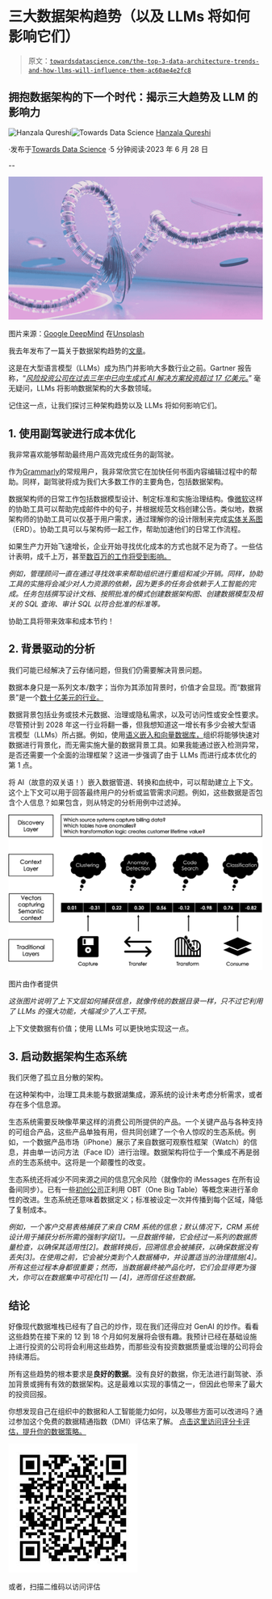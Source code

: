# 三大数据架构趋势（以及 LLMs 将如何影响它们）

> 原文：[`towardsdatascience.com/the-top-3-data-architecture-trends-and-how-llms-will-influence-them-ac60ae4e2fc8`](https://towardsdatascience.com/the-top-3-data-architecture-trends-and-how-llms-will-influence-them-ac60ae4e2fc8)

## 拥抱数据架构的下一个时代：揭示三大趋势及 LLM 的影响力

[](https://hanzalaqureshi.medium.com/?source=post_page-----ac60ae4e2fc8--------------------------------)![Hanzala Qureshi](https://hanzalaqureshi.medium.com/?source=post_page-----ac60ae4e2fc8--------------------------------)[](https://towardsdatascience.com/?source=post_page-----ac60ae4e2fc8--------------------------------)![Towards Data Science](https://towardsdatascience.com/?source=post_page-----ac60ae4e2fc8--------------------------------) [Hanzala Qureshi](https://hanzalaqureshi.medium.com/?source=post_page-----ac60ae4e2fc8--------------------------------)

·发布于[Towards Data Science](https://towardsdatascience.com/?source=post_page-----ac60ae4e2fc8--------------------------------) ·5 分钟阅读·2023 年 6 月 28 日

--

![](img/4fea59fe4756f1dae73146b5ea9e71d7.png)

图片来源：[Google DeepMind](https://unsplash.com/fr/@deepmind?utm_source=medium&utm_medium=referral) 在[Unsplash](https://unsplash.com/?utm_source=medium&utm_medium=referral)

我去年发布了一篇关于数据架构趋势的[文章](https://medium.com/towards-data-science/top-5-data-architecture-trends-and-what-they-mean-for-you-ef7c07bfa755)。

这是在大型语言模型（LLMs）成为热门并影响大多数行业之前。Gartner 报告称，“[*风险投资公司在过去三年中已向生成式 AI 解决方案投资超过 17 亿美元。*](https://www.gartner.com/en/articles/beyond-chatgpt-the-future-of-generative-ai-for-enterprises)” 毫无疑问，LLMs 将影响数据架构的大多数领域。

记住这一点，让我们探讨三种架构趋势以及 LLMs 将如何影响它们。

## 1\. 使用副驾驶进行成本优化

我非常喜欢能够帮助最终用户高效完成任务的副驾驶。

作为[Grammarly](https://twitter.com/Grammarly?s=20)的常规用户，我非常欣赏它在加快任何书面内容编辑过程中的帮助。同样，副驾驶将成为我们大多数工作的主要角色，包括数据架构。

数据架构师的日常工作包括数据模型设计、制定标准和实施治理结构。像[微软](https://blogs.microsoft.com/blog/2023/03/16/introducing-microsoft-365-copilot-your-copilot-for-work/)这样的协助工具可以帮助完成邮件中的句子，并根据规范文档创建公告。类似地，数据架构师的协助工具可以仅基于用户需求，通过理解你的设计限制来完成[实体关系图](https://soft-builder.com/ai-powered-er-diagrams-generation/)（ERD）。协助工具可以与架构师一起工作，帮助加速他们的日常工作流程。

如果生产力开始飞速增长，企业开始寻找优化成本的方式也就不足为奇了。一些估计表明，成千上万，甚至[数百万的工作将受到影响。](https://www.euronews.com/next/2023/03/23/openai-says-80-of-workers-could-see-their-jobs-impacted-by-ai-these-are-the-jobs-most-affe)

*例如，管理顾问一直在通过寻找效率来帮助组织进行重组和减少开销。同样，协助工具的实施将会减少对人力资源的依赖，因为更多的任务会依赖于人工智能的完成。任务包括撰写设计文档、按照批准的模式创建数据架构图、创建数据模型及相关的 SQL 查询、审计 SQL 以符合批准的标准等。*

协助工具将带来效率和成本节约！

## 2\. 背景驱动的分析

我们可能已经解决了云存储问题，但我们仍需要解决背景问题。

数据本身只是一系列文本/数字；当你为其添加背景时，价值才会显现。而“数据背景”是一个[数十亿美元的行业。](https://www.globenewswire.com/en/news-release/2022/08/16/2499432/0/en/With-9-1-CAGR-Enterprise-Data-Management-Market-Size-Worth-USD-130-6-Billion-by-2028-Global-Industry-Trends-Share-Value-Analysis-Forecast-Report-by-Facts-Factors.html)

数据背景包括业务或技术元数据、治理或隐私需求，以及可访问性或安全性要求。尽管预计到 2028 年这一行业将翻一番，但我想知道这一增长有多少会被大型语言模型（LLMs）所占据。例如，使用[语义嵌入和向量数据库，](https://platform.openai.com/docs/guides/embeddings/what-are-embeddings)组织将能够快速对数据进行背景化，而无需实施大量的数据背景工具。如果我能通过嵌入检测异常，是否还需要一个全面的治理框架？这进一步强调了由于 LLMs 而进行成本优化的第 1 点。

将 AI（故意的双关语！）嵌入数据管道、转换和血统中，可以帮助建立上下文。这个上下文可以用于回答最终用户的分析或监管需求问题。例如，这些数据是否包含个人信息？如果包含，则从特定的分析用例中过滤掉。

![](img/519efa7e3db737808870573e61aef8ca.png)

图片由作者提供

*这张图片说明了上下文层如何捕获信息，就像传统的数据目录一样，只不过它利用了 LLMs 的强大功能，大幅减少了人工干预。*

上下文使数据有价值；使用 LLMs 可以更快地实现这一点。

## 3\. 启动数据架构生态系统

我们厌倦了孤立且分散的架构。

在这种架构中，治理工具未能与数据湖集成，源系统的设计未考虑分析需求，或者存在多个信息源。

生态系统需要反映像苹果这样的消费公司所提供的产品。一个关键产品与各种支持的可组合产品，这些产品单独有用，但共同创建了一个令人惊叹的生态系统。例如，一个数据产品市场（iPhone）展示了来自数据可观察性框架（Watch）的信息，并由单一访问方法（Face ID）进行治理。数据架构将位于一个集成不再是弱点的生态系统中。这将是一个颠覆性的改变。

生态系统还将减少不同来源之间的信息冗余风险（就像你的 iMessages 在所有设备间同步）。已有一些[初创公司](https://techcrunch.com/2020/09/17/narrator-raises-6-2m-for-a-new-approach-to-data-modelling-that-replaces-star-schema/)正利用 OBT（One Big Table）等概念来进行革命性的改进。生态系统还意味着数据定义；标准被设定一次并传播到每个区域，降低了复制成本。

*例如，一个客户交易表格捕获了来自 CRM 系统的信息；默认情况下，CRM 系统设计用于捕获分析所需的强制字段[1]。一旦数据传输，它会经过一系列的数据质量检查，以确保其适用性[2]。数据转换后，回溯信息会被捕获，以确保数据没有丢失[3]。在使用之前，它会被分类到个人数据桶中，并设置适当的治理措施[4]。所有这些过程本身都很重要；然而，当数据最终被产品化时，它们会显得更为强大，你可以在数据集中可视化[1] — [4]，进而信任这些数据。*

## 结论

好像现代数据堆栈已经有了自己的炒作，现在我们还得应对 GenAI 的炒作。看看这些趋势在接下来的 12 到 18 个月如何发展将会很有趣。我预计已经在基础设施上进行投资的公司将会利用这些趋势，而那些没有投资数据质量或治理的公司将会持续滞后。

所有这些趋势的根本要求是**良好的数据**。没有良好的数据，你无法进行副驾驶、添加背景或拥有有效的数据架构。这是最难以实现的事情之一，但因此也带来了最大的投资回报。

你想发现自己在组织中的数据和人工智能能力如何，以及哪些方面可以改进吗？通过参加这个免费的数据精通指数（DMI）评估来了解。 [点击这里访问评分卡评估，提升你的数据策略。](https://datamasteryindex.scoreapp.com/)

![](img/7d9b329664a0e1db1e5ecf8f44f445bd.png)

或者，扫描二维码以访问评估
